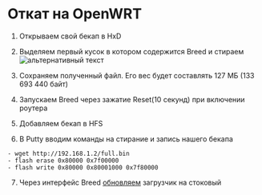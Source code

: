 # Откат на OpenWRT

1. Открываем свой бекап в HxD
2. Выделяем первый кусок в котором содержится Breed и стираем
   ![альтернативный текст](/assets/images/wiki/guides/NetisN6/revert.png)

3. Сохраняем полученный файл. Его вес будет составлять 127 МБ (133 693 440 байт)
4. Запускаем Breed через зажатие Reset(10 секунд) при включении роутера
5. Добавляем бекап в HFS
6. В Putty вводим команды на стирание и запись нашего бекапа
````shell
- wget http://192.168.1.2/full.bin 
- flash erase 0x80000 0x7f00000
- flash write 0x80000 0x80001000 0x7f80000
````
7. Через интерфейс Breed [обновляем](/wiki/helpful/breedBootloader#как-обновить-загрузчик) загрузчик на стоковый